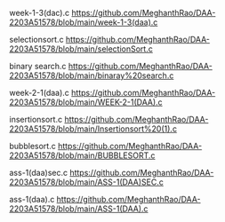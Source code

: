 week-1-3(dac).c   https://github.com/MeghanthRao/DAA-2203A51578/blob/main/week-1-3(daa).c

selectionsort.c    https://github.com/MeghanthRao/DAA-2203A51578/blob/main/selectionSort.c

binary search.c       https://github.com/MeghanthRao/DAA-2203A51578/blob/main/binaray%20search.c

week-2-1(daa).c       https://github.com/MeghanthRao/DAA-2203A51578/blob/main/WEEK-2-1(DAA).c

insertionsort.c      https://github.com/MeghanthRao/DAA-2203A51578/blob/main/Insertionsort%20(1).c

bubblesort.c         https://github.com/MeghanthRao/DAA-2203A51578/blob/main/BUBBLESORT.c

ass-1(daa)sec.c      https://github.com/MeghanthRao/DAA-2203A51578/blob/main/ASS-1(DAA)SEC.c

ass-1(daa).c        https://github.com/MeghanthRao/DAA-2203A51578/blob/main/ASS-1(DAA).c

